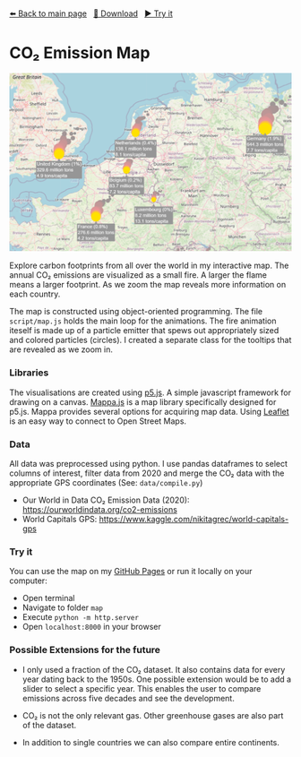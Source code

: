 <!-- Header -->
[⬅️ Back to main page](https://github.com/JonasKoenig/CodeOnMyMind) &nbsp;
[💾 Download](https://minhaskamal.github.io/DownGit/#/home?url=https:%2F%2Fgithub.com%2FJonasKoenig%2FCodeOnMyMind%2Ftree%2Fmaster%2Fprojects%2Fmap) &nbsp;
[▶️ Try it](https://jonaskoenig.github.io/CodeOnMyMind/projects/map/)

# CO₂ Emission Map

<img src='media/screen.PNG' width='525px' />

Explore carbon footprints from all over the world in my interactive map. The annual CO₂ emissions are visualized as a small fire. A larger the flame means a larger footprint. As we zoom the map reveals more information on each country.

The map is constructed using object-oriented programming. The file `script/map.js` holds the main loop for the animations. The fire animation iteself is made up of a particle emitter that spews out appropriately sized and colored particles (circles). I created a separate class for the tooltips that are revealed as we zoom in. 

### Libraries

The visualisations are created using [p5.js](https://p5js.org/). A simple javascript framework for drawing on a canvas. [Mappa.js](https://mappa.js.org/) is a map library specifically designed for p5.js. Mappa provides several options for acquiring map data. Using [Leaflet](https://leafletjs.com/) is an easy way to connect to Open Street Maps.

### Data

All data was preprocessed using python. I use pandas dataframes to select columns of interest, filter data from 2020 and merge the CO₂ data with the appropriate GPS coordinates (See: `data/compile.py`)

- Our World in Data CO₂ Emission Data (2020): https://ourworldindata.org/co2-emissions
- World Capitals GPS: https://www.kaggle.com/nikitagrec/world-capitals-gps

### Try it

You can use the map on my [GitHub Pages](https://jonaskoenig.github.io/CodeOnMyMind/projects/map/) or run it locally on your computer:

- Open terminal
- Navigate to folder `map`
- Execute `python -m http.server`
- Open `localhost:8000` in your browser

### Possible Extensions for the future

- I only used a fraction of the CO₂ dataset. It also contains data for every year dating back to the 1950s. One possible extension would be to add a slider to select a specific year. This enables the user to compare emissions across five decades and see the development.

- CO₂ is not the only relevant gas. Other greenhouse gases are also part of the dataset.

- In addition to single countries we can also compare entire continents.